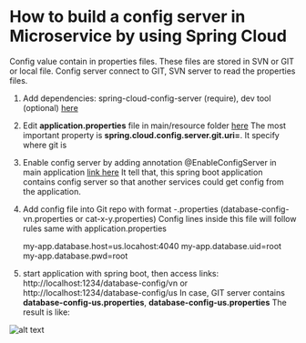 # How to build a config server in Microservice by using Spring Cloud

Config value contain in properties files. These files are stored in SVN or GIT or local file.
Config server connect to GIT, SVN server to read the properties files.

1. Add dependencies: spring-cloud-config-server (require), dev tool (optional) [here](https://github.com/colenhuttran/microservices/blob/master/config-server-ms/pom.xml)

2. Edit **application.properties** file in main/resource folder [here](https://github.com/colenhuttran/microservices/blob/master/config-server-ms/src/main/resources/application.properties)
    The most important property is **spring.cloud.config.server.git.uri=**. It specify where git is
    
3. Enable config server by adding annotation @EnableConfigServer in main application [link here](https://github.com/colenhuttran/microservices/blob/master/config-server-ms/src/main/java/com/spring/microservice/ConfigServerMsApplication.java)
    It tell that, this spring boot application contains config server so that another services could get config from the application.
    
    
4. Add config file into Git repo with format <service-name>-<profile-name>.properties (database-config-vn.properties or cat-x-y.properties) 
    Config lines inside this file will follow rules same with application.properties
    
    my-app.database.host=us.locahost:4040
    my-app.database.uid=root
    my-app.database.pwd=root
    
5. start application with spring boot, then access links: http://localhost:1234/database-config/vn or http://localhost:1234/database-config/us
In case, GIT server contains **database-config-us.properties**, **database-config-us.properties**
The result is like:

![alt text](https://github.com/colenhuttran/microservices/blob/master/config-server-ms/vn.PNG)
